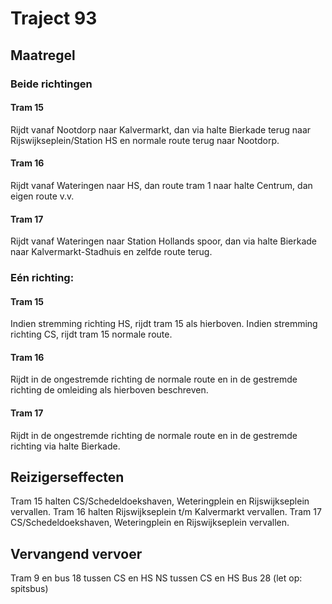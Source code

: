 # Traject 93
## Maatregel
### Beide richtingen

#### Tram 15
Rijdt vanaf Nootdorp naar Kalvermarkt, dan via halte Bierkade terug naar Rijswijkseplein/Station HS en normale route terug naar Nootdorp.

#### Tram 16
Rijdt vanaf Wateringen naar HS, dan route tram 1 naar halte Centrum, dan eigen route v.v.

#### Tram 17
Rijdt vanaf Wateringen naar Station Hollands spoor, dan via halte Bierkade naar Kalvermarkt-Stadhuis en zelfde route terug.

### Eén richting:

#### Tram 15
Indien stremming richting HS, rijdt tram 15 als hierboven. Indien stremming richting CS, rijdt tram 15 normale route.

#### Tram 16
Rijdt in de ongestremde richting de normale route en in de gestremde richting de omleiding als hierboven beschreven.

#### Tram 17
Rijdt in de ongestremde richting de normale route en in de gestremde richting via halte Bierkade.

## Reizigerseffecten
Tram 15 halten CS/Schedeldoekshaven, Weteringplein en Rijswijkseplein vervallen.
Tram 16 halten Rijswijkseplein t/m Kalvermarkt vervallen.
Tram 17 CS/Schedeldoekshaven, Weteringplein en Rijswijkseplein vervallen.

## Vervangend vervoer
Tram 9 en bus 18 tussen CS en HS
NS tussen CS en HS
Bus 28 (let op: spitsbus)

